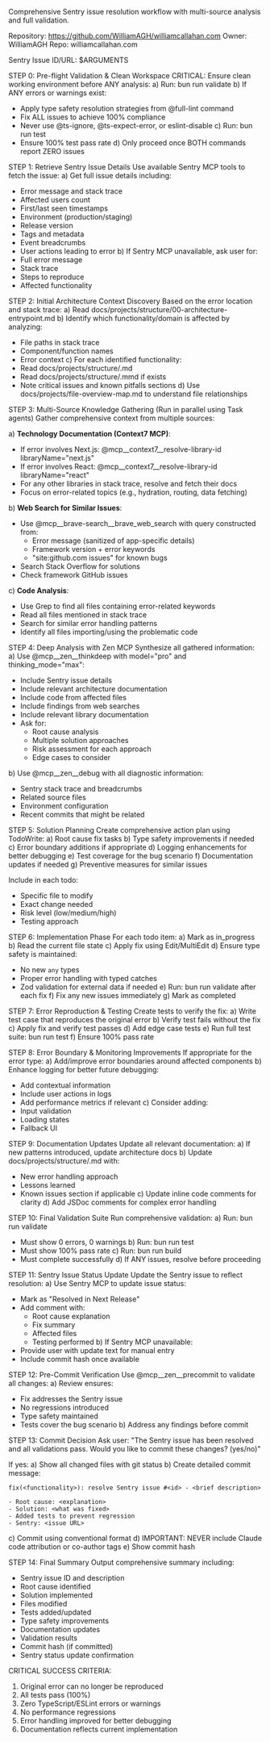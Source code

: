 Comprehensive Sentry issue resolution workflow with multi-source analysis and full validation.

Repository: <https://github.com/WilliamAGH/williamcallahan.com>
Owner: WilliamAGH
Repo: williamcallahan.com

Sentry Issue ID/URL: $ARGUMENTS

STEP 0: Pre-flight Validation & Clean Workspace
CRITICAL: Ensure clean working environment before ANY analysis:
a) Run: bun run validate
b) If ANY errors or warnings exist:

- Apply type safety resolution strategies from @full-lint command
- Fix ALL issues to achieve 100% compliance
- Never use @ts-ignore, @ts-expect-error, or eslint-disable
c) Run: bun run test
- Ensure 100% test pass rate
d) Only proceed once BOTH commands report ZERO issues

STEP 1: Retrieve Sentry Issue Details
Use available Sentry MCP tools to fetch the issue:
a) Get full issue details including:

- Error message and stack trace
- Affected users count
- First/last seen timestamps
- Environment (production/staging)
- Release version
- Tags and metadata
- Event breadcrumbs
- User actions leading to error
b) If Sentry MCP unavailable, ask user for:
- Full error message
- Stack trace
- Steps to reproduce
- Affected functionality

STEP 2: Initial Architecture Context Discovery
Based on the error location and stack trace:
a) Read docs/projects/structure/00-architecture-entrypoint.md
b) Identify which functionality/domain is affected by analyzing:

- File paths in stack trace
- Component/function names
- Error context
c) For each identified functionality:
- Read docs/projects/structure/<functionality>.md
- Read docs/projects/structure/<functionality>.mmd if exists
- Note critical issues and known pitfalls sections
d) Use docs/projects/file-overview-map.md to understand file relationships

STEP 3: Multi-Source Knowledge Gathering (Run in parallel using Task agents)
Gather comprehensive context from multiple sources:

a) **Technology Documentation (Context7 MCP)**:

- If error involves Next.js: @mcp__context7__resolve-library-id libraryName="next.js"
- If error involves React: @mcp__context7__resolve-library-id libraryName="react"
- For any other libraries in stack trace, resolve and fetch their docs
- Focus on error-related topics (e.g., hydration, routing, data fetching)

b) **Web Search for Similar Issues**:

- Use @mcp__brave-search__brave_web_search with query constructed from:
  - Error message (sanitized of app-specific details)
  - Framework version + error keywords
  - "site:github.com issues" for known bugs
- Search Stack Overflow for solutions
- Check framework GitHub issues

c) **Code Analysis**:

- Use Grep to find all files containing error-related keywords
- Read all files mentioned in stack trace
- Search for similar error handling patterns
- Identify all files importing/using the problematic code

STEP 4: Deep Analysis with Zen MCP
Synthesize all gathered information:
a) Use @mcp__zen__thinkdeep with model="pro" and thinking_mode="max":

- Include Sentry issue details
- Include relevant architecture documentation
- Include code from affected files
- Include findings from web searches
- Include relevant library documentation
- Ask for:
  - Root cause analysis
  - Multiple solution approaches
  - Risk assessment for each approach
  - Edge cases to consider

b) Use @mcp__zen__debug with all diagnostic information:

- Sentry stack trace and breadcrumbs
- Related source files
- Environment configuration
- Recent commits that might be related

STEP 5: Solution Planning
Create comprehensive action plan using TodoWrite:
a) Root cause fix tasks
b) Type safety improvements if needed
c) Error boundary additions if appropriate
d) Logging enhancements for better debugging
e) Test coverage for the bug scenario
f) Documentation updates if needed
g) Preventive measures for similar issues

Include in each todo:

- Specific file to modify
- Exact change needed
- Risk level (low/medium/high)
- Testing approach

STEP 6: Implementation Phase
For each todo item:
a) Mark as in_progress
b) Read the current file state
c) Apply fix using Edit/MultiEdit
d) Ensure type safety is maintained:

- No new `any` types
- Proper error handling with typed catches
- Zod validation for external data if needed
e) Run: bun run validate after each fix
f) Fix any new issues immediately
g) Mark as completed

STEP 7: Error Reproduction & Testing
Create tests to verify the fix:
a) Write test case that reproduces the original error
b) Verify test fails without the fix
c) Apply fix and verify test passes
d) Add edge case tests
e) Run full test suite: bun run test
f) Ensure 100% pass rate

STEP 8: Error Boundary & Monitoring Improvements
If appropriate for the error type:
a) Add/improve error boundaries around affected components
b) Enhance logging for better future debugging:

- Add contextual information
- Include user actions in logs
- Add performance metrics if relevant
c) Consider adding:
- Input validation
- Loading states
- Fallback UI

STEP 9: Documentation Updates
Update all relevant documentation:
a) If new patterns introduced, update architecture docs
b) Update docs/projects/structure/<functionality>.md with:

- New error handling approach
- Lessons learned
- Known issues section if applicable
c) Update inline code comments for clarity
d) Add JSDoc comments for complex error handling

STEP 10: Final Validation Suite
Run comprehensive validation:
a) Run: bun run validate

- Must show 0 errors, 0 warnings
b) Run: bun run test
- Must show 100% pass rate
c) Run: bun run build
- Must complete successfully
d) If ANY issues, resolve before proceeding

STEP 11: Sentry Issue Status Update
Update the Sentry issue to reflect resolution:
a) Use Sentry MCP to update issue status:

- Mark as "Resolved in Next Release"
- Add comment with:
  - Root cause explanation
  - Fix summary
  - Affected files
  - Testing performed
b) If Sentry MCP unavailable:
- Provide user with update text for manual entry
- Include commit hash once available

STEP 12: Pre-Commit Verification
Use @mcp__zen__precommit to validate all changes:
a) Review ensures:

- Fix addresses the Sentry issue
- No regressions introduced
- Type safety maintained
- Tests cover the bug scenario
b) Address any findings before commit

STEP 13: Commit Decision
Ask user: "The Sentry issue has been resolved and all validations pass. Would you like to commit these changes? (yes/no)"

If yes:
a) Show all changed files with git status
b) Create detailed commit message:
   ```
   fix(<functionality>): resolve Sentry issue #<id> - <brief description>
   
   - Root cause: <explanation>
   - Solution: <what was fixed>
   - Added tests to prevent regression
   - Sentry: <issue URL>
   ```
c) Commit using conventional format
d) IMPORTANT: NEVER include Claude code attribution or co-author tags
e) Show commit hash

STEP 14: Final Summary
Output comprehensive summary including:

- Sentry issue ID and description
- Root cause identified
- Solution implemented
- Files modified
- Tests added/updated
- Type safety improvements
- Documentation updates
- Validation results
- Commit hash (if committed)
- Sentry status update confirmation

CRITICAL SUCCESS CRITERIA:

1. Original error can no longer be reproduced
2. All tests pass (100%)
3. Zero TypeScript/ESLint errors or warnings
4. No performance regressions
5. Error handling improved for better debugging
6. Documentation reflects current implementation
